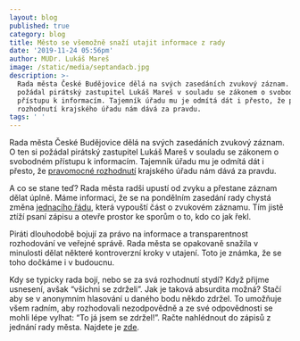 ```yaml
---
layout: blog
published: true
category: blog
title: Město se všemožně snaží utajit informace z rady
date: '2019-11-24 05:56pm'
author: MUDr. Lukáš Mareš
image: /static/media/septandacb.jpg
description: >-
  Rada města České Budějovice dělá na svých zasedáních zvukový záznam. O ten si
  požádal pirátský zastupitel Lukáš Mareš v souladu se zákonem o svobodném
  přístupu k informacím. Tajemník úřadu mu je odmítá dát i přesto, že pravomocné
  rozhodnutí krajského úřadu nám dává za pravdu. 
tags: ' '
---
```

Rada města České Budějovice dělá na svých zasedáních zvukový záznam. O ten si požádal pirátský zastupitel Lukáš Mareš v souladu se zákonem o svobodném přístupu k informacím. Tajemník úřadu mu je odmítá dát i přesto, že [pravomocné rozhodnutí](https://cb.pirati.cz/static/rozhodnuti-potvrzeno.pdf) krajského úřadu nám dává za pravdu. 

A co se stane teď? Rada města radši upustí od zvyku a přestane záznam dělat úplně. Máme informaci, že se na pondělním zasedání rady chystá změna [jednacího řádu](https://www.c-budejovice.cz/jednaci-rad-rm), která vypouští část o zvukovém záznamu. Tím jistě ztíží psaní zápisu a otevře prostor ke sporům o to, kdo co jak řekl.

Piráti dlouhodobě bojují za právo na informace a transparentnost rozhodování ve veřejné správě. Rada města se opakovaně  snažila v minulosti dělat některé kontroverzní kroky v utajení. Toto je známka, že se toho dočkáme i v budoucnu.

Kdy se typicky rada bojí, nebo se za svá rozhodnutí stydí? Když přijme usnesení, avšak “všichni se zdrželi”. Jak je taková absurdita možná? Stačí aby se v anonymním hlasování u daného bodu někdo zdržel. To umožňuje všem radním, aby rozhodovali nezodpovědně a ze své odpovědnosti se mohli lépe vylhat: “To já jsem se zdržel!”. Račte nahlédnout do zápisů z jednání rady města. Najdete je [zde](https://c-budejovice.cz/zasedani-rady-mesta).
